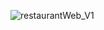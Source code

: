 


![restaurantWeb_V1](https://github.com/user-attachments/assets/88444deb-0cf6-4f97-80ab-911bc4ccb870)


